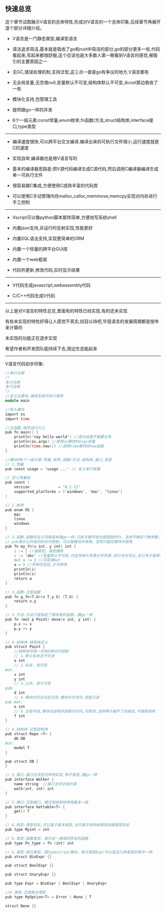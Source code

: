 ## 快速总览

这个章节试图展示V语言的总体特性,形成对V语言的一个总体印象,后续章节再展开逐个部分详细介绍。

- V语言是一门静态类型,编译型语言

- 语法追求简洁,基本就是吸收了go和rust中简洁的部分,go的部分更多一些,代码看起来,写起来都很舒服,这个应该也是大多数人第一眼看到V语言的感觉,被吸引的主要原因之一

- 无GC,错误处理机制,支持泛型,这三点一直是go有争议的地方,V语言都有

- 无全局变量,无空值null,变量默认不可变,结构体默认不可变,从rust那边吸收了一些

- 模块化支持,包管理工具

- 提供跟go一样的并发

- 6个一级元素:const常量,enum枚举,fn函数/方法,struct结构体,interface接口,type类型

------


- 编译速度很快,可以跨平台交叉编译,编译出来的可执行文件很小,运行速度就是C的速度

- 实现自举,编译器也是用V语言写的

- 基本的编译器思路是:把V源代码编译生成C源代码,然后调用C编译器编译生成单一可执行文件

- 很容易跟C集成,方便使用C成熟丰富的代码库

- 可以使用C手动管理内存malloc,calloc,memmove,memcpy实现对内存进行手工控制

------



- Vscript可以像python脚本那样简单,方便地写系统shell

- 内置json支持,非运行时反射实现,性能更好

- 内置SQL语法支持,实现更简单的ORM

- 内置一个轻量的跨平台GUI库

- 内置一个web框架

- 代码热更新,修改代码,实时显示结果

------


- V代码生成javascript,webassembly代码

- C/C++代码生成V代码

------


以上是对V语言的特性总览,里面有的特性已经实现,有的还未实现

有些未实现的特性好得让人感觉不真实,拭目以待吧,毕竟语言的发展周期都是按年来计算的

未实现的功能正在逐步实现

希望作者和开发团队能持续下去,周边生态能起来

------

V语言代码初步印象:

```v
//单行注释
/*
多行注释
多行注释
*/
//定义主模块,编译生成可执行程序
module main

//导入模块
import os
import time

//主函数,程序运行入口
pub fn main() {
	println('say hello world') //语句结尾不需要分号
	println(os.args) //使用os模块的args变量
	println(time.now()) //调用time模块的now函数
}

//模块内6个一级元素:常量,枚举,函数/方法,结构体,接口,类型
// 1.常量
pub const usage = 'usage ...' // 定义单行常量

// 定义常量组
pub const ( 
	version             = '0.1.21'
	supported_platforms = ['windows', 'mac', 'linux']
)

// 2.枚举
pub enum OS {
	mac
	linux
	windows
}

// 3.函数-函数的定义风格基本跟go一样,只是关键字改为更简短的fn，支持不确定个数参数，支持多返回值
// pub表示公共级别的访问控制，可以被模块外使用，否则只能在模块内使用
pub fn my_fn(x int, y int) int {
	i := 1 //强类型，类型推断
	s := 'abc' //变量默认不可变,约定用单引号表示字符串,双引号也可以,反引号才是单字符
	mut a := 3 //可变用mut
	a = 5 //声明可变后,才可修改
	println(i)
	println(s)
	return a
}

// 3.函数-泛型函数
pub fn g_fn<T,U>(x T,y U) (T,U) {
	return x,y
}

// 3.方法-方法只是指定了接收者的函数，跟go一样
pub fn (mut p Point) move(x int, y int) {
	p.x += x
	p.y += y
}

// 4.结构体-结构体定义
pub struct Point {
	//结构体字段一共有5种访问控制
	// 1.默认私有且不可变
	a int
	// 2.私有，但可变
mut:
	x int
	y int
	// 3.公共，但不可变
pub:
	d int
	// 4.模块内可访问且可变;模块外可访问,但是只读
pub mut:
	e int
	// 5.全局字段,模块内部和外部都可访问,可修改,这样等于破坏了封装性,不推荐使用
	f int
}

// 4.结构体-泛型结构体
pub struct Repo <T> {
	db DB
mut:
	model T
}

pub struct DB {
}

// 5.接口-接口无须显式声明实现,鸭子类型,跟go一样
pub interface Walker {
	name string  //接口支持字段约束
	walk(int, int) int
}

// 5.接口-泛型接口，跟泛型结构体使用基本一致
pub interface Gettable<T> {
	get() T
}

// 6.类型-类型别名,可以基于基本类型,也可基于结构体类型创建类型别名
pub type Myint = int

// 6.类型-函数类型，表示这一类相同签名的函数
pub type Fn_type = fn (int) int

// 6.类型-联合类型，跟typescript类似，表示类型Expr可以是这几种类型的其中一种
pub struct BinExpr {}

pub struct BoolExpr {}

pub struct UnaryExpr {}

pub type Expr = BinExpr | BoolExpr | UnaryExpr

//6.类型-泛型联合类型
pub type MyOption<T> = Error | None | T

struct None {}

```

